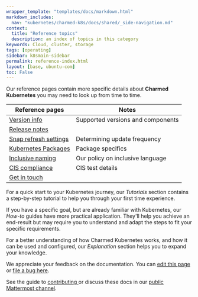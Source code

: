 ```yaml
---
wrapper_template: "templates/docs/markdown.html"
markdown_includes:
  nav: "kubernetes/charmed-k8s/docs/shared/_side-navigation.md"
context:
  title: "Reference topics"
  description: an index of topics in this category
keywords: Cloud, cluster, storage
tags: [operating]
sidebar: k8smain-sidebar
permalink: reference-index.html
layout: [base, ubuntu-com]
toc: False
---
```

Our reference pages contain more specific details about **Charmed Kubernetes** you may need to look up from time to time.

| **Reference pages** | Notes |
|--|--|
| [Version info](/kubernetes/charmed-k8s/docs/supported-versions) | Supported versions and components |
| [Release notes](/kubernetes/charmed-k8s/docs/release-notes) | |
| [Snap refresh settings](/kubernetes/charmed-k8s/docs/snap-refresh) | Determining update frequency|
| [Kubernetes Packages](/kubernetes/charmed-k8s/docs/packages) | Package specifics |
| [Inclusive naming](/kubernetes/charmed-k8s/docs/inclusive-naming) | Our policy on inclusive language|
| [CIS compliance](/kubernetes/charmed-k8s/docs/cis-compliance) | CIS test details|
| [Get in touch](/kubernetes/charmed-k8s/docs/get-in-touch) | |

For a quick start to your Kubernetes journey, our _Tutorials_ section contains a step-by-step tutorial to help you through your first time experience.

If you have a specific goal, but are already familiar with Kubernetes, our _How-to_ guides have more practical application. They'll help you achieve an end-result but may require you to understand and adapt the steps to fit your specific requirements.

For a better understanding of how Charmed Kubernetes works, and how it can be used and configured, our _Explanation_ section helps you to expand your knowledge.

<!-- FEEDBACK -->
<div class="p-notification--information">
  <div class="p-notification__content">
    <p class="p-notification__message">We appreciate your feedback on the documentation. You can
    <a href="https://github.com/charmed-kubernetes/kubernetes-docs/edit/main/pages/k8s/reference-index.md" >edit this page</a>
    or
    <a href="https://github.com/charmed-kubernetes/kubernetes-docs/issues/new">file a bug here</a>.</p>
    <p>See the guide to <a href="/kubernetes/charmed-k8s/docs/how-to-contribute"> contributing </a> or discuss these docs in our <a href="https://chat.charmhub.io/charmhub/channels/kubernetes"> public Mattermost channel</a>.</p>
  </div>
</div>
